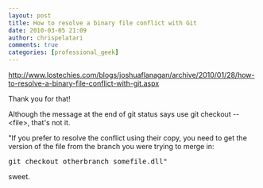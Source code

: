 ```yaml
---
layout: post
title: How to resolve a binary file conflict with Git
date: 2010-03-05 21:09
author: chrispelatari
comments: true
categories: [professional_geek]
---
```

<p><a href="http://www.lostechies.com/blogs/joshuaflanagan/archive/2010/01/28/how-to-resolve-a-binary-file-conflict-with-git.aspx">http://www.lostechies.com/blogs/joshuaflanagan/archive/2010/01/28/how-to-resolve-a-binary-file-conflict-with-git.aspx</a></p>
<p>Thank you for that!</p>
<p>Although the message at the end of git status says use git checkout -- 
&lt;file&gt;, that's not it.</p>
<p>"If you prefer to resolve the conflict using their copy, you need to get the 
version of the file from the branch you were trying to merge in:
</p><p /><pre>git checkout otherbranch somefile.dll"</pre>
<p>
</p><p>sweet.</p>
